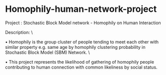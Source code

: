 # Homophily-human-network-project
Project : Stochastic Block Model network - Homophily on Human Interaction 


Description:
\

• Homophily is the group cluster of people tending to meet each other with similar property e.g. same age by homophily clustering probability in Stochastic Block Model (SBM) Network. 
\

• This project represents the likelihood of gathering of homophily people contributing to human connection with common likeliness by social status.

